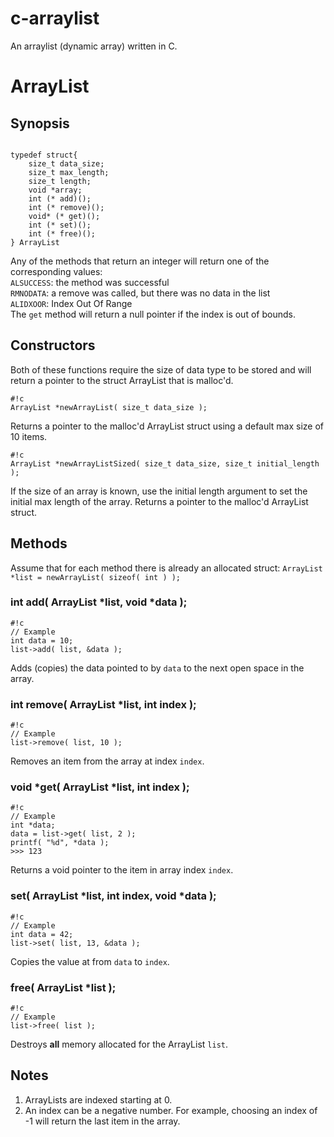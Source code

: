 c-arraylist
===========

An arraylist (dynamic array) written in C.

# ArrayList #

## Synopsis ##

```

typedef struct{
    size_t data_size;
    size_t max_length;
    size_t length;
    void *array;
    int (* add)();
    int (* remove)();
    void* (* get)();
    int (* set)();    
    int (* free)();
} ArrayList
```

Any of the methods that return an integer will return one of the corresponding values:<br />
`ALSUCCESS`: the method was successful<br />
`RMNODATA`: a remove was called, but there was no data in the list<br />
`ALIDXOOR`: Index Out Of Range<br />
The `get` method will return a null pointer if the index is out of bounds.

## Constructors ##
Both of these functions require the size of data type to be stored and will return a pointer to the struct ArrayList that is malloc'd.

```
#!c
ArrayList *newArrayList( size_t data_size );
```
Returns a pointer to the malloc'd ArrayList struct using a default max size of 10 items.

```
#!c
ArrayList *newArrayListSized( size_t data_size, size_t initial_length );
```
If the size of an array is known, use the initial length argument to set the initial max length of the array. Returns a pointer to the malloc'd ArrayList struct.


## Methods ##
Assume that for each method there is already an allocated struct: 
```ArrayList *list = newArrayList( sizeof( int ) );```

### int add( ArrayList *list, void *data ); ###
```
#!c
// Example
int data = 10;
list->add( list, &data );
```
Adds (copies) the data pointed to by ```data``` to the next open space in the array.

### int remove( ArrayList *list, int index ); ###
```
#!c
// Example
list->remove( list, 10 );
```
Removes an item from the array at index `index`.

### void \*get( ArrayList *list, int index ); ###
```
#!c
// Example
int *data;
data = list->get( list, 2 );
printf( "%d", *data );
>>> 123
```
Returns a void pointer to the item in array index ```index```.

### set( ArrayList *list, int index, void *data ); ###
```
#!c
// Example
int data = 42;
list->set( list, 13, &data );
```
Copies the value at from  ```data``` to ```index```.

### free( ArrayList *list ); ###
```
#!c
// Example
list->free( list );
```
Destroys **all** memory allocated for the ArrayList `list`.

## Notes ##
1. ArrayLists are indexed starting at 0.
2. An index can be a negative number. For example, choosing an index of -1 will return the last item in the array.
